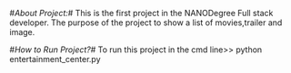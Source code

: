 #*About Project:*#
This is the first project in the NANODegree Full stack developer.
The purpose of the project to show a list of movies,trailer and image.

#*How to Run Project?*#
To run this project in the cmd line>> python entertainment_center.py
